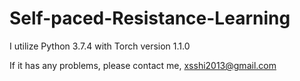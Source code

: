 # Self-paced-Resistance-Learning


I utilize Python 3.7.4 with Torch version 1.1.0

If it has any problems, please contact me, xsshi2013@gmail.com
